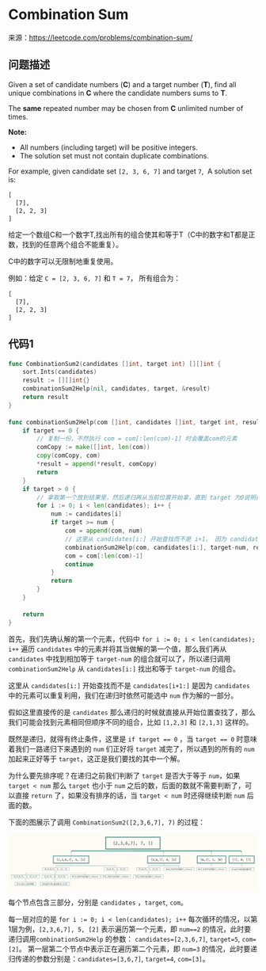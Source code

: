 # Combination Sum

来源：<https://leetcode.com/problems/combination-sum/>

## 问题描述

Given a set of candidate numbers (**C**) and a target number (**T**), find all unique combinations in **C** where the candidate numbers sums to **T**.

The **same** repeated number may be chosen from **C** unlimited number of times.

**Note:**

- All numbers (including target) will be positive integers.
- The solution set must not contain duplicate combinations.

For example, given candidate set `[2, 3, 6, 7]` and target `7`, 
A solution set is: 

```
[
  [7],
  [2, 2, 3]
]
```

给定一个数组C和一个数字T,找出所有的组合使其和等于T（C中的数字和T都是正数，找到的任意两个组合不能重复）。

C中的数字可以无限制地重复使用。

例如：给定 `C = [2, 3, 6, 7]` 和 `T = 7`， 所有组合为：

```
[
  [7],
  [2, 2, 3]
]
```

## 代码1

```go
func CombinationSum2(candidates []int, target int) [][]int {
	sort.Ints(candidates)
	result := [][]int{}
	combinationSum2Help(nil, candidates, target, &result)
	return result
}

func combinationSum2Help(com []int, candidates []int, target int, result *[][]int) {
	if target == 0 {
		// 复制一份，不然执行 com = com[:len(com)-1] 时会覆盖com的元素
		comCopy := make([]int, len(com))
		copy(comCopy, com)
		*result = append(*result, comCopy)
		return
	}
	if target > 0 {
		// 拿取第一个放到结果里，然后递归再从当前位置开始拿，直到 target 为0说明找到了一个序列
		for i := 0; i < len(candidates); i++ {
			num := candidates[i]
			if target >= num {
				com = append(com, num)
				// 这里从 candidates[i:] 开始查找而不是 i+1， 因为 candidates 中的元素可以重复利用
				combinationSum2Help(com, candidates[i:], target-num, result)
				com = com[:len(com)-1]
				continue
			}
			return
		}
	}

	return
}
```

首先，我们先确认解的第一个元素，代码中 `for i := 0; i < len(candidates); i++` 遍历 `candidates` 中的元素并将其当做解的第一个值，那么我们再从 `candidates` 中找到相加等于 `target-num` 的组合就可以了，所以递归调用 `combinationSum2Help` 从 `candidates[i:]` 找出和等于 `target-num` 的组合。

这里从 `candidates[i:]` 开始查找而不是 `candidates[i+1:]` 是因为 `candidates` 中的元素可以重复利用，我们在递归时依然可能选中 `num` 作为解的一部分。

假如这里直接传的是 `candidates` 那么递归的时候就直接从开始位置查找了，那么我们可能会找到元素相同但顺序不同的组合，比如 `[1,2,3]` 和 `[2,1,3]` 这样的。

既然是递归，就得有终止条件，这里是 `if target == 0` ，当 `target == 0` 时意味着我们一路递归下来遇到的 `num` 们正好将 `target` 减完了，所以遇到的所有的 `num` 加起来正好等于 `target`，这正是我们要找的其中一个解。

为什么要先排序呢？在递归之前我们判断了 `target` 是否大于等于 `num`，如果 `target < num` 那么 `target` 也小于 `num` 之后的数，后面的数就不需要判断了，可以直接 `return` 了，如果没有排序的话，当 `target < num` 时还得继续判断 `num` 后面的数。

下面的图展示了调用 `CombinationSum2([2,3,6,7], 7)` 的过程：

![combination_sum_01.svg](assets/combination_sum_01.png)

每个节点包含三部分，分别是 `candidates` ，`target`, `com`。

每一层对应的是 `for i := 0; i < len(candidates); i++` 每次循环的情况，以第1层为例，`[2,3,6,7], 5, [2]` 表示遍历第一个元素，即 `num==2` 的情况，此时要递归调用`combinationSum2Help` 的参数： `candidates=[2,3,6,7]`, `target=5`, `com=[2]`。 第一层第二个节点中表示正在遍历第二个元素，即 `num=3` 的情况，此时要递归传递的参数分别是：`candidates=[3,6,7]`, `target=4`, `com=[3]`。

